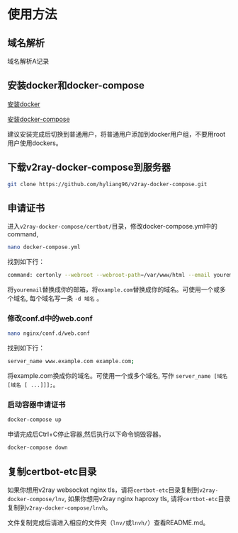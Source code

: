 # 使用方法

## 域名解析

域名解析A记录


## 安装docker和docker-compose

[安装docker](https://docs.docker.com/install/)

[安装docker-compose](https://docs.docker.com/compose/install/)

建议安装完成后切换到普通用户，将普通用户添加到docker用户组，不要用root用户使用dockers。

## 下载v2ray-docker-compose到服务器

```bash
git clone https://github.com/hyliang96/v2ray-docker-compose.git
```

## 申请证书

进入`v2ray-docker-compose/certbot/`目录，修改docker-compose.yml中的command,

```bash
nano docker-compose.yml
```
找到如下行：
```bash
command: certonly --webroot --webroot-path=/var/www/html --email youremail --agree-tos --no-eff-email --staging -d example.com -d www.example.com
```
将`youremail`替换成你的邮箱，将`example.com`替换成你的域名。可使用一个或多个域名, 每个域名写一条 `-d 域名` 。

### 修改conf.d中的web.conf
```bash
nano nginx/conf.d/web.conf
```

找到如下行：
```bash
server_name www.example.com example.com;
```
将example.com换成你的域名。可使用一个或多个域名, 写作 `server_name [域名 [域名 [ ...]]];`。

### 启动容器申请证书
```bash
docker-compose up
```
申请完成后Ctrl+C停止容器,然后执行以下命令销毁容器。
```bash
docker-compose down
```


## 复制certbot-etc目录

如果你想用v2ray websocket nginx tls，请将`certbot-etc`目录复制到`v2ray-docker-compose/lnv`,
如果你想用v2ray nginx haproxy tls, 请将`certbot-etc`目录复制到`v2ray-docker-compose/lnvh`。

文件复制完成后请进入相应的文件夹（`lnv/`或`lnvh/`）查看README.md。

